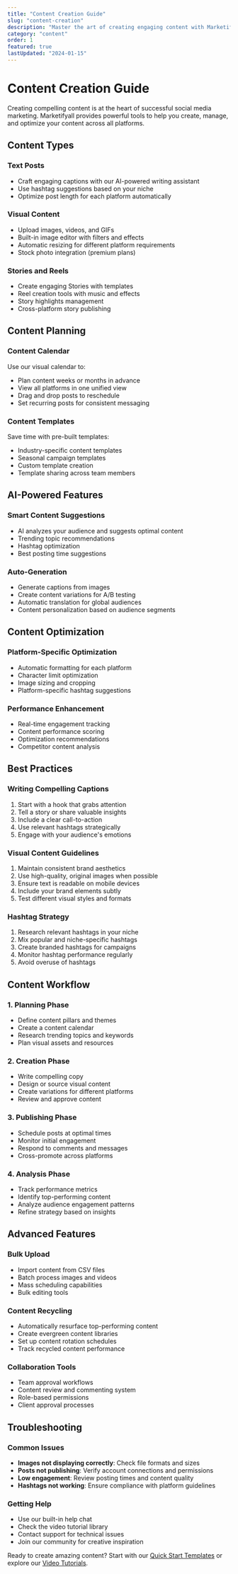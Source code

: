 ```yaml
---
title: "Content Creation Guide"
slug: "content-creation"
description: "Master the art of creating engaging content with Marketifyall's powerful tools and features."
category: "content"
order: 1
featured: true
lastUpdated: "2024-01-15"
---
```


# Content Creation Guide

Creating compelling content is at the heart of successful social media marketing. Marketifyall provides powerful tools to help you create, manage, and optimize your content across all platforms.

## Content Types

### Text Posts
- Craft engaging captions with our AI-powered writing assistant
- Use hashtag suggestions based on your niche
- Optimize post length for each platform automatically

### Visual Content
- Upload images, videos, and GIFs
- Built-in image editor with filters and effects
- Automatic resizing for different platform requirements
- Stock photo integration (premium plans)

### Stories and Reels
- Create engaging Stories with templates
- Reel creation tools with music and effects
- Story highlights management
- Cross-platform story publishing

## Content Planning

### Content Calendar
Use our visual calendar to:
- Plan content weeks or months in advance
- View all platforms in one unified view
- Drag and drop posts to reschedule
- Set recurring posts for consistent messaging

### Content Templates
Save time with pre-built templates:
- Industry-specific content templates
- Seasonal campaign templates
- Custom template creation
- Template sharing across team members

## AI-Powered Features

### Smart Content Suggestions
- AI analyzes your audience and suggests optimal content
- Trending topic recommendations
- Hashtag optimization
- Best posting time suggestions

### Auto-Generation
- Generate captions from images
- Create content variations for A/B testing
- Automatic translation for global audiences
- Content personalization based on audience segments

## Content Optimization

### Platform-Specific Optimization
- Automatic formatting for each platform
- Character limit optimization
- Image sizing and cropping
- Platform-specific hashtag suggestions

### Performance Enhancement
- Real-time engagement tracking
- Content performance scoring
- Optimization recommendations
- Competitor content analysis

## Best Practices

### Writing Compelling Captions
1. Start with a hook that grabs attention
2. Tell a story or share valuable insights
3. Include a clear call-to-action
4. Use relevant hashtags strategically
5. Engage with your audience's emotions

### Visual Content Guidelines
1. Maintain consistent brand aesthetics
2. Use high-quality, original images when possible
3. Ensure text is readable on mobile devices
4. Include your brand elements subtly
5. Test different visual styles and formats

### Hashtag Strategy
1. Research relevant hashtags in your niche
2. Mix popular and niche-specific hashtags
3. Create branded hashtags for campaigns
4. Monitor hashtag performance regularly
5. Avoid overuse of hashtags

## Content Workflow

### 1. Planning Phase
- Define content pillars and themes
- Create a content calendar
- Research trending topics and keywords
- Plan visual assets and resources

### 2. Creation Phase
- Write compelling copy
- Design or source visual content
- Create variations for different platforms
- Review and approve content

### 3. Publishing Phase
- Schedule posts at optimal times
- Monitor initial engagement
- Respond to comments and messages
- Cross-promote across platforms

### 4. Analysis Phase
- Track performance metrics
- Identify top-performing content
- Analyze audience engagement patterns
- Refine strategy based on insights

## Advanced Features

### Bulk Upload
- Import content from CSV files
- Batch process images and videos
- Mass scheduling capabilities
- Bulk editing tools

### Content Recycling
- Automatically resurface top-performing content
- Create evergreen content libraries
- Set up content rotation schedules
- Track recycled content performance

### Collaboration Tools
- Team approval workflows
- Content review and commenting system
- Role-based permissions
- Client approval processes

## Troubleshooting

### Common Issues
- **Images not displaying correctly**: Check file formats and sizes
- **Posts not publishing**: Verify account connections and permissions
- **Low engagement**: Review posting times and content quality
- **Hashtags not working**: Ensure compliance with platform guidelines

### Getting Help
- Use our built-in help chat
- Check the video tutorial library
- Contact support for technical issues
- Join our community for creative inspiration

Ready to create amazing content? Start with our [Quick Start Templates](/docs/templates) or explore our [Video Tutorials](/docs/tutorials).
